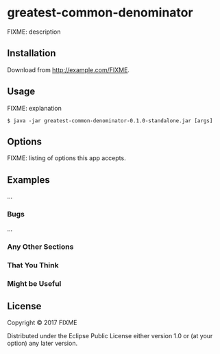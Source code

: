 # greatest-common-denominator

FIXME: description

## Installation

Download from http://example.com/FIXME.

## Usage

FIXME: explanation

    $ java -jar greatest-common-denominator-0.1.0-standalone.jar [args]

## Options

FIXME: listing of options this app accepts.

## Examples

...

### Bugs

...

### Any Other Sections
### That You Think
### Might be Useful

## License

Copyright © 2017 FIXME

Distributed under the Eclipse Public License either version 1.0 or (at
your option) any later version.
